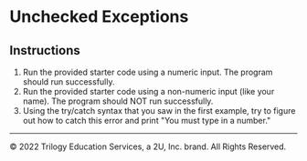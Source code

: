 # Unchecked Exceptions

## Instructions

1. Run the provided starter code using a numeric input. The program should run successfully.
2. Run the provided starter code using a non-numeric input (like your name). The program should NOT run successfully.
3. Using the try/catch syntax that you saw in the first example, try to figure out how to catch this error and print "You must type in a number."

---

© 2022 Trilogy Education Services, a 2U, Inc. brand. All Rights Reserved.